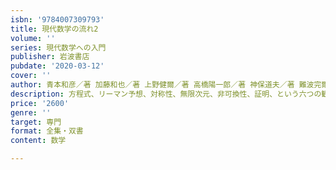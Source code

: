 ```yaml
---
isbn: '9784007309793'
title: 現代数学の流れ2
volume: ''
series: 現代数学への入門
publisher: 岩波書店
pubdate: '2020-03-12'
cover: ''
author: 青本和彦／著 加藤和也／著 上野健爾／著 高橋陽一郎／著 神保道夫／著 難波完爾／著
description: 方程式、リーマン予想、対称性、無限次元、非可換性、証明、という六つの観点から眺める数学の建設現場。
price: '2600'
genre: ''
target: 専門
format: 全集・双書
content: 数学

---
```

